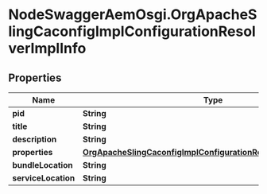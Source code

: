 # NodeSwaggerAemOsgi.OrgApacheSlingCaconfigImplConfigurationResolverImplInfo

## Properties
Name | Type | Description | Notes
------------ | ------------- | ------------- | -------------
**pid** | **String** |  | [optional] 
**title** | **String** |  | [optional] 
**description** | **String** |  | [optional] 
**properties** | [**OrgApacheSlingCaconfigImplConfigurationResolverImplProperties**](OrgApacheSlingCaconfigImplConfigurationResolverImplProperties.md) |  | [optional] 
**bundleLocation** | **String** |  | [optional] 
**serviceLocation** | **String** |  | [optional] 



